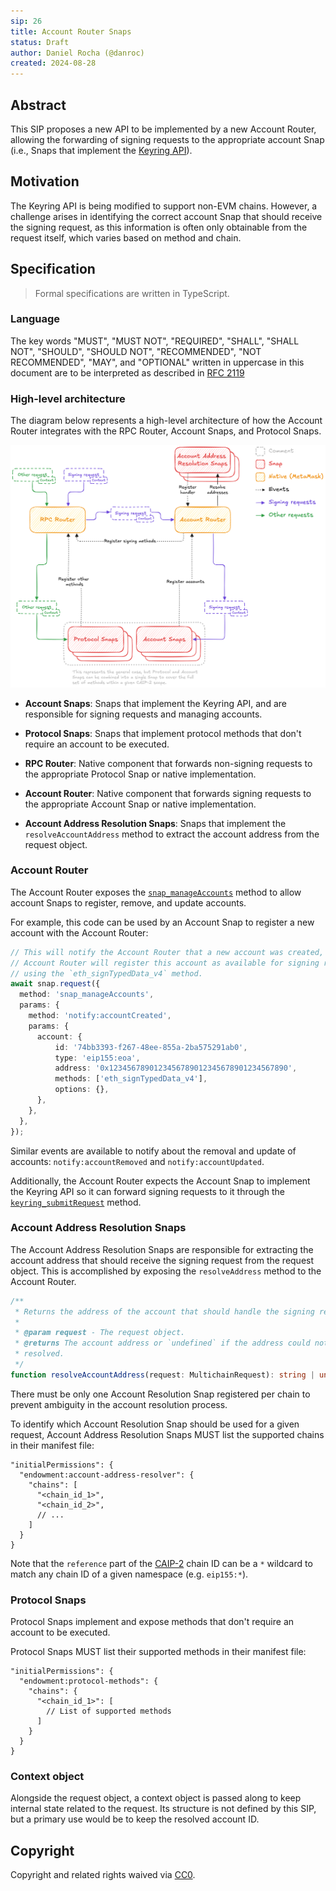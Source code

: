 ```yaml
---
sip: 26
title: Account Router Snaps
status: Draft
author: Daniel Rocha (@danroc)
created: 2024-08-28
---
```


## Abstract

This SIP proposes a new API to be implemented by a new Account Router, allowing
the forwarding of signing requests to the appropriate account Snap (i.e., Snaps
that implement the [Keyring API][keyring-api]).

## Motivation

The Keyring API is being modified to support non-EVM chains. However, a
challenge arises in identifying the correct account Snap that should receive
the signing request, as this information is often only obtainable from the
request itself, which varies based on method and chain.

## Specification

> Formal specifications are written in TypeScript.

### Language

The key words "MUST", "MUST NOT", "REQUIRED", "SHALL", "SHALL NOT", "SHOULD",
"SHOULD NOT", "RECOMMENDED", "NOT RECOMMENDED", "MAY", and "OPTIONAL" written
in uppercase in this document are to be interpreted as described in [RFC
2119](https://www.ietf.org/rfc/rfc2119.txt)

### High-level architecture

The diagram below represents a high-level architecture of how the Account
Router integrates with the RPC Router, Account Snaps, and Protocol Snaps.

![High-level architecture](../assets/sip-26/components-diagram.png)

- **Account Snaps**: Snaps that implement the Keyring API, and are responsible
  for signing requests and managing accounts.

- **Protocol Snaps**: Snaps that implement protocol methods that don't require
  an account to be executed.

- **RPC Router**: Native component that forwards non-signing requests to the
  appropriate Protocol Snap or native implementation.

- **Account Router**: Native component that forwards signing requests to the
  appropriate Account Snap or native implementation.

- **Account Address Resolution Snaps**: Snaps that implement the
  `resolveAccountAddress` method to extract the account address from the
  request object.

### Account Router

The Account Router exposes the [`snap_manageAccounts`][snap-manage-accs] method
to allow account Snaps to register, remove, and update accounts.

For example, this code can be used by an Account Snap to register a new account
with the Account Router:

```typescript
// This will notify the Account Router that a new account was created, and the
// Account Router will register this account as available for signing requests
// using the `eth_signTypedData_v4` method.
await snap.request({
  method: 'snap_manageAccounts',
  params: {
    method: 'notify:accountCreated',
    params: {
      account: {
          id: '74bb3393-f267-48ee-855a-2ba575291ab0',
          type: 'eip155:eoa',
          address: '0x1234567890123456789012345678901234567890',
          methods: ['eth_signTypedData_v4'],
          options: {},
      },
    },
  },
});
```

Similar events are available to notify about the removal and update of
accounts: `notify:accountRemoved` and `notify:accountUpdated`.

Additionally, the Account Router expects the Account Snap to implement the
Keyring API so it can forward signing requests to it through the
[`keyring_submitRequest`][submit-request] method.

### Account Address Resolution Snaps

The Account Address Resolution Snaps are responsible for extracting the account
address that should receive the signing request from the request object. This
is accomplished by exposing the `resolveAddress` method to the Account Router.

```typescript
/**
 * Returns the address of the account that should handle the signing request.
 *
 * @param request - The request object.
 * @returns The account address or `undefined` if the address could not be
 * resolved.
 */
function resolveAccountAddress(request: MultichainRequest): string | undefined;
```

There must be only one Account Resolution Snap registered per chain to prevent
ambiguity in the account resolution process.

To identify which Account Resolution Snap should be used for a given request,
Account Address Resolution Snaps MUST list the supported chains in their
manifest file:

```json5
"initialPermissions": {
  "endowment:account-address-resolver": {
    "chains": [
      "<chain_id_1>",
      "<chain_id_2>",
      // ...
    ]
  }
}
```

Note that the `reference` part of the [CAIP-2][caip-2] chain ID can be a `*`
wildcard to match any chain ID of a given namespace (e.g. `eip155:*`).

### Protocol Snaps

Protocol Snaps implement and expose methods that don't require an account to be
executed.

Protocol Snaps MUST list their supported methods in their manifest file:

```json5
"initialPermissions": {
  "endowment:protocol-methods": {
    "chains": {
      "<chain_id_1>": [
        // List of supported methods
      ]
    }
  }
}
```

### Context object

Alongside the request object, a context object is passed along to keep internal
state related to the request. Its structure is not defined by this SIP, but a
primary use would be to keep the resolved account ID.

## Copyright

Copyright and related rights waived via [CC0](../LICENSE).

[keyring-api]: https://github.com/MetaMask/keyring-api
[snap-manage-accs]: https://docs.metamask.io/snaps/reference/snaps-api/#snap_manageaccounts
[submit-request]: https://docs.metamask.io/snaps/reference/keyring-api/account-management/#keyring_submitrequest
[caip-2]: https://github.com/ChainAgnostic/CAIPs/blob/main/CAIPs/caip-2.md
